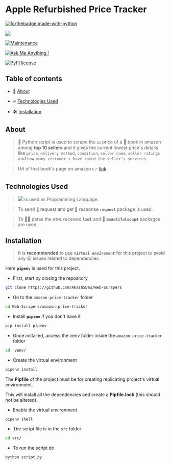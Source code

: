 # Apple Refurbished Price Tracker

[![forthebadge made-with-python](http://ForTheBadge.com/images/badges/made-with-python.svg)](https://www.python.org/)

[![](https://img.shields.io/badge/python-3.8-blue.svg)](https://www.python.org/downloads/release/python-380/)

[![Maintenance](https://img.shields.io/badge/Maintained%3F-yes-green.svg)](https://github.com/AkashSDas)

[![Ask Me Anything !](https://img.shields.io/badge/Ask%20me-anything-1abc9c.svg)](https://github.com/AkashSDas)

[![PyPI license](https://img.shields.io/pypi/l/ansicolortags.svg)](LICENSE)

## Table of contents

- 🧐 [ About](#about)

- 🔥 [Technologies Used](#technologies-used)

- 🛠 [Installation](#installation)

## About

> 🐍 Python script is used to scrape the 💵 price of a 📗 book in amazon among **top 10 sellers** and it gives the current lowest price's details like `price`, `delivery method`, `condition`, `seller name`, `seller ratings` and `how many customer's have rated the seller's services`.

> Url of that book's page on amazon 👉 [link](https://www.amazon.in/gp/offer-listing/0545289327/ref=dp_olp_all_mbc?ie=UTF8&condition=all)

## Technologies Used

> [![](https://img.shields.io/badge/python-3.8-blue.svg)](https://www.python.org/downloads/release/python-380/) is used as Programming Language.

> To send 🙏 request and get 🤲 response **`request`** package is used.

> To 🏋️‍♀️ parse the `HTML` received **`lxml`** and 🍜 **`Beautifulsoup4`** packages are used.

## Installation

> It is **recommended** to use **`virtual enviroment`** for this project to avoid any 😫 issues related to dependencies.

Here **`pipenv`** is used for this project.

- First, start by closing the repository

```bash
git clone https://github.com/AkashSDas/Web-Scrapers
```

- Go to the `amazon-price-tracker` folder

```bash
cd Web-Scrapers/amazon-price-tracker
```

- Install **`pipenv`** if you don't have it

```bash
pip install pipenv
```

- Once installed, access the venv folder inside the `amazon-price-tracker` folder

```bash
cd  venv/
```

- Create the virtual environment

```bash
pipenv install
```

The **Pipfile** of the project must be for creating replicating project's virtual environment.

This will install all the dependencies and create a **Pipfile.lock** (this should not be altered).

- Enable the virtual environment

```bash
pipenv shell
```

- The script file is in the `src` folder

```bash
cd src/
```

- To run the script do

```bash
python script.py
```
